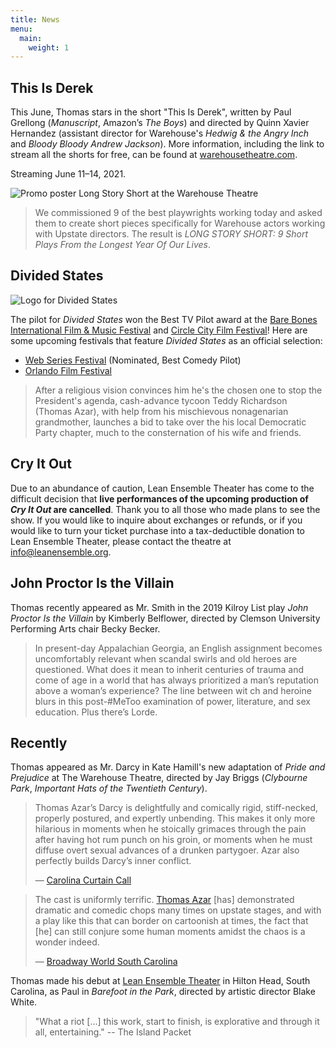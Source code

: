 ```yaml
---
title: News
menu:
  main:
    weight: 1
---
```


## This Is Derek

This June, Thomas stars in the short "This Is Derek", written by Paul Grellong (*Manuscript*, Amazon’s *The Boys*) and directed by Quinn Xavier Hernandez (assistant director for Warehouse's *Hedwig & the Angry Inch* and *Bloody Bloody Andrew Jackson*). More information, including the link to stream all the shorts for free, can be found at [warehousetheatre.com](https://warehousetheatre.com/shows/long-story-short/).

Streaming June 11–14, 2021.

![Promo poster Long Story Short at the Warehouse Theatre](/uploads/long-story-short.jpg)

> We commissioned 9 of the best playwrights working today and asked them to create short pieces specifically for Warehouse actors working with Upstate directors. The result is *LONG STORY SHORT: 9 Short Plays From the Longest Year Of Our Lives*.

## Divided States

![Logo for Divided States](/uploads/divided-states.jpg)

The pilot for *Divided States* won the Best TV Pilot award at the [Bare Bones International Film & Music Festival](http://barebonesfilmfest00.tripod.com/2020officialscreenings/id13.html) and [Circle City Film Festival](https://www.circlecityfilmfestival.com/)! Here are some upcoming festivals that feature *Divided States* as an official selection:

* [Web Series Festival](http://www.webseriesfest.com/2020-official-selection/) (Nominated, Best Comedy Pilot)
* [Orlando Film Festival](https://orlandofilmfest.com/)

> After a religious vision convinces him he's the chosen one to stop the President's agenda, cash-advance tycoon Teddy Richardson (Thomas Azar), with help from his mischievous nonagenarian grandmother, launches a bid to take over the his local Democratic Party chapter, much to the consternation of his wife and friends.

## Cry It Out

Due to an abundance of caution, Lean Ensemble Theater has come to the difficult decision that **live performances of the upcoming production of _Cry It Out_ are cancelled**. Thank you to all those who made plans to see the show. If you would like to inquire about exchanges or refunds, or if you would like to turn your ticket purchase into a tax-deductible donation to Lean Ensemble Theater, please contact the theatre at [info@leanensemble.org](mailto:info@leanensemble.org).

## John Proctor Is the Villain

Thomas recently appeared as Mr. Smith in the 2019 Kilroy List play _John Proctor Is the Villain_ by Kimberly Belflower, directed by Clemson University Performing Arts chair Becky Becker.

> In present-day Appalachian Georgia, an English assignment becomes uncomfortably relevant when scandal swirls and old heroes are questioned. What does it mean to inherit centuries of trauma and come of age in a world that has always prioritized a man’s reputation above a woman’s experience? The line between wit ch and heroine blurs in this post-#MeToo examination of power, literature, and sex education. Plus there’s Lorde.

## Recently

Thomas appeared as Mr. Darcy in Kate Hamill's new adaptation of _Pride and Prejudice_ at The Warehouse Theatre, directed by Jay Briggs (_Clybourne Park_, _Important Hats of the Twentieth Century_).

> Thomas Azar’s Darcy is delightfully and comically rigid, stiff-necked, properly postured, and expertly unbending. This makes it only more hilarious in moments when he stoically grimaces through the pain after having hot rum punch on his groin, or moments when he must diffuse overt sexual advances of a drunken partygoer. Azar also perfectly builds Darcy’s inner conflict.
>
> — [Carolina Curtain Call](http://carolinacurtaincall.com/2019/06/10/review-warehouse-theatres-pride-and-prejudice-is-indulgent-whimsical-masterpiece/)

> The cast is uniformly terrific. [Thomas Azar](https://www.broadwayworld.com/people/Thomas-Azar/) [has] demonstrated dramatic and comedic chops many times on upstate stages, and with a play like this that can border on cartoonish at times, the fact that [he] can still conjure some human moments amidst the chaos is a wonder indeed.
>
> — [Broadway World South Carolina](https://www.broadwayworld.com/south-carolina/article/BWW-Review-Bright-and-Funny-New-Adaptation-of-PRIDE-AND-PREJUDICE-at-Warehouse-Theatre-20190612)

Thomas made his debut at [Lean Ensemble Theater](http://www.leanensemble.org/) in Hilton Head, South Carolina, as Paul in _Barefoot in the Park_, directed by artistic director Blake White.

> "What a riot \[...\] this work, start to finish, is explorative and through it all, entertaining." -- The Island Packet
